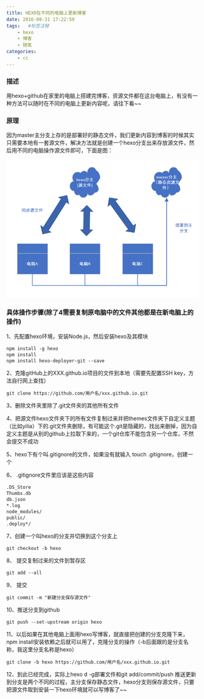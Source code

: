```yaml
---
title: HEXO在不同的电脑上更新博客
date: 2016-08-31 17:22:59
tags:	#标签注释
	- hexo
	- 博客
	- 随笔
categories:
	- cc
---
```


### 描述

用hexo+github在家里的电脑上搭建完博客，资源文件都在这台电脑上，<!--more-->有没有一种方法可以随时在不同的电脑上更新内容呢，请往下看~~

### 原理
因为master主分支上存的是部署好的静态文件，我们更新内容到博客的时候其实只需要本地有一套源文件，解决方法就是创建一个hexo分支出来存放源文件，然后用不同的电脑操作源文件即可，下面是图：

![“原理图”](/images/he/hexobranch.png)

### 具体操作步骤(除了4需要复制原电脑中的文件其他都是在新电脑上的操作)

1、先配置hexo环境，安装Node.js，然后安装hexo及其模块
```
npm install -g hexo
npm install
npm install hexo-deployer-git --save
```

2、克隆gitHub上的XXX.github.io项目的文件到本地（需要先配置SSH key，方法自行网上查找）
```
git clone https://github.com/用户名/xxx.github.io.git
```
3、删除文件夹里除了.git文件夹的其他所有文件

4、把源文件hexo文件夹下的所有文件复制过来并把themes文件夹下自定义主题（比如yilia）下的.git文件夹删除，有可能这个.git是隐藏的，找出来删掉，因为自定义主题是从别的github上拉取下来的，一个git仓库不能包含另一个仓库，不然会提交不成功

5、hexo下有个叫.gitignore的文件，如果没有就输入 touch .gitignore，创建一个

6、 .gitignore文件里应该是这些内容 
```
.DS_Store 
Thumbs.db 
db.json 
*.log 
node_modules/ 
public/ 
.deploy*/ 
```

7、创建一个叫hexo的分支并切换到这个分支上 
```
git checkout -b hexo 
```
8、 提交复制过来的文件到暂存区 
```
git add --all 
```
9、 提交 
```
git commit -m "新建分支保存源文件" 
```
10、推送分支到github 
```
git push --set-upstream origin hexo 
```
11、以后如果在其他电脑上面用hexo写博客，就直接把创建的分支克隆下来，npm install安装依赖之后就可以用了，克隆分支的操作（-b后面跟的是分支名称，我这里分支名称是hexo）
```
git clone -b hexo https://github.com/用户名/xxx.github.io.git 
```
12、到此已经完成，实际上hexo d -g部署文件和git add/commit/push 推送更新到分支是两个不同的过程，主分支保存静态文件，hexo分支则保存源文件，只要把源文件取到安装一下hexo环境就可以写博客了~~